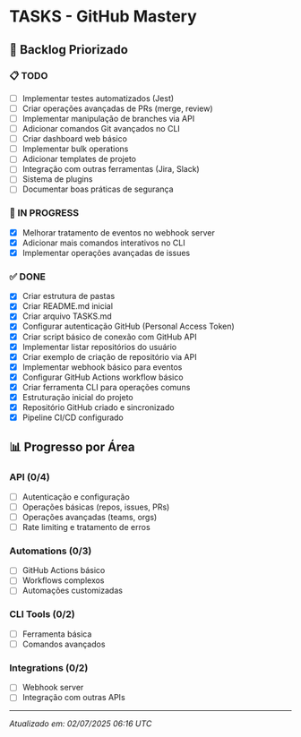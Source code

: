 # TASKS - GitHub Mastery

## 🚀 Backlog Priorizado

### 📋 TODO
- [ ] Implementar testes automatizados (Jest)
- [ ] Criar operações avançadas de PRs (merge, review)
- [ ] Implementar manipulação de branches via API
- [ ] Adicionar comandos Git avançados no CLI
- [ ] Criar dashboard web básico
- [ ] Implementar bulk operations
- [ ] Adicionar templates de projeto
- [ ] Integração com outras ferramentas (Jira, Slack)
- [ ] Sistema de plugins
- [ ] Documentar boas práticas de segurança

### 🔄 IN PROGRESS
- [x] Melhorar tratamento de eventos no webhook server
- [x] Adicionar mais comandos interativos no CLI
- [x] Implementar operações avançadas de issues

### ✅ DONE
- [x] Criar estrutura de pastas
- [x] Criar README.md inicial
- [x] Criar arquivo TASKS.md
- [x] Configurar autenticação GitHub (Personal Access Token)
- [x] Criar script básico de conexão com GitHub API
- [x] Implementar listar repositórios do usuário
- [x] Criar exemplo de criação de repositório via API
- [x] Implementar webhook básico para eventos
- [x] Configurar GitHub Actions workflow básico
- [x] Criar ferramenta CLI para operações comuns
- [x] Estruturação inicial do projeto
- [x] Repositório GitHub criado e sincronizado
- [x] Pipeline CI/CD configurado

## 📊 Progresso por Área

### API (0/4)
- [ ] Autenticação e configuração
- [ ] Operações básicas (repos, issues, PRs)
- [ ] Operações avançadas (teams, orgs)
- [ ] Rate limiting e tratamento de erros

### Automations (0/3)
- [ ] GitHub Actions básico  
- [ ] Workflows complexos
- [ ] Automações customizadas

### CLI Tools (0/2)
- [ ] Ferramenta básica
- [ ] Comandos avançados

### Integrations (0/2)
- [ ] Webhook server
- [ ] Integração com outras APIs

---
*Atualizado em: 02/07/2025 06:16 UTC*

